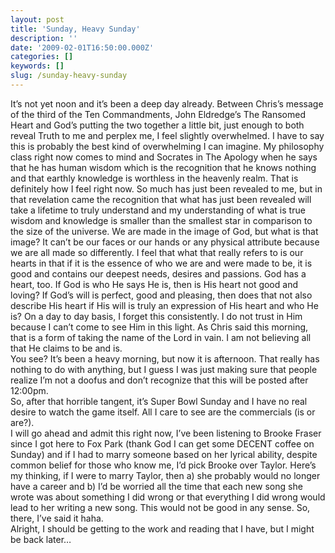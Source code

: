 ```yaml
---
layout: post
title: 'Sunday, Heavy Sunday'
description: ''
date: '2009-02-01T16:50:00.000Z'
categories: []
keywords: []
slug: /sunday-heavy-sunday
---
```


It’s not yet noon and it’s been a deep day already. Between Chris’s message of the third of the Ten Commandments, John Eldredge’s The Ransomed Heart and God’s putting the two together a little bit, just enough to both reveal Truth to me and perplex me, I feel slightly overwhelmed. I have to say this is probably the best kind of overwhelming I can imagine. My philosophy class right now comes to mind and Socrates in The Apology when he says that he has human wisdom which is the recognition that he knows nothing and that earthly knowledge is worthless in the heavenly realm. That is definitely how I feel right now. So much has just been revealed to me, but in that revelation came the recognition that what has just been revealed will take a lifetime to truly understand and my understanding of what is true wisdom and knowledge is smaller than the smallest star in comparison to the size of the universe. We are made in the image of God, but what is that image? It can’t be our faces or our hands or any physical attribute because we are all made so differently. I feel that what that really refers to is our hearts in that if it is the essence of who we are and were made to be, it is good and contains our deepest needs, desires and passions. God has a heart, too. If God is who He says He is, then is His heart not good and loving? If God’s will is perfect, good and pleasing, then does that not also describe His heart if His will is truly an expression of His heart and who He is? On a day to day basis, I forget this consistently. I do not trust in Him because I can’t come to see Him in this light. As Chris said this morning, that is a form of taking the name of the Lord in vain. I am not believing all that He claims to be and is.  
You see? It’s been a heavy morning, but now it is afternoon. That really has nothing to do with anything, but I guess I was just making sure that people realize I’m not a doofus and don’t recognize that this will be posted after 12:00pm.  
So, after that horrible tangent, it’s Super Bowl Sunday and I have no real desire to watch the game itself. All I care to see are the commercials (is or are?).  
I will go ahead and admit this right now, I’ve been listening to Brooke Fraser since I got here to Fox Park (thank God I can get some DECENT coffee on Sunday) and if I had to marry someone based on her lyrical ability, despite common belief for those who know me, I’d pick Brooke over Taylor. Here’s my thinking, if I were to marry Taylor, then a) she probably would no longer have a career and b) I’d be worried all the time that each new song she wrote was about something I did wrong or that everything I did wrong would lead to her writing a new song. This would not be good in any sense. So, there, I’ve said it haha.  
Alright, I should be getting to the work and reading that I have, but I might be back later…